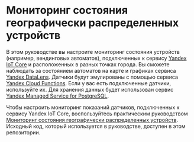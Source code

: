 # Мониторинг состояния географически распределенных устройств

В этом руководстве вы настроите мониторинг состояния устройств (например, вендинговых автоматов), подключенных к сервису [Yandex IoT Core](https://yandex.cloud/ru/docs/iot-core/) и расположенных в разных точках города. Вы сможете наблюдать за состоянием автоматов на карте и графиках сервиса [Yandex DataLens](https://yandex.cloud/ru/docs/datalens/). Датчики будут эмулированы с помощью сервиса [ Yandex Cloud Functions](https://yandex.cloud/ru/docs/functions/). Если у вас есть подключенные датчики, используйте их. Для хранения данных будет использован сервис [Yandex Managed Service for PostgreSQL](https://yandex.cloud/ru/docs/managed-postgresql/).

Чтобы настроить мониторинг показаний датчиков, подключенных к сервису Yandex IoT Core, воспользуйтесь практическим руководством [Мониторинг состояния географически распределенных устройств](https://yandex.cloud/ru/docs/tutorials/iot/datalens). Исходный код, который используется в руководстве, доступен в этом репозитории.
